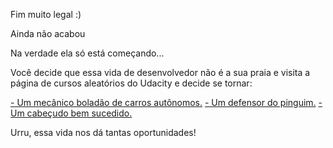 Fim muito legal :)

Ainda não acabou

Na verdade ela só está começando... 

Você decide que essa vida de desenvolvedor não é a sua praia e visita a página de cursos aleatórios do Udacity e decide se tornar:

[- Um mecânico boladão de carros autônomos.](https://br.udacity.com/course/self-driving-car-engineer-nanodegree--nd013/)
[- Um defensor do pinguim.](https://br.udacity.com/course/linux-command-line-basics--ud595/)
[- Um cabeçudo bem sucedido.](https://br.udacity.com/course/intro-to-inferential-statistics--ud201/)

Urru, essa vida nos dá tantas oportunidades!